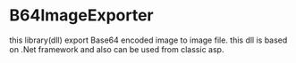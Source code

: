 # B64ImageExporter
this library(dll) export Base64 encoded image to image file. this dll is based on .Net framework and also can be used from classic asp.
